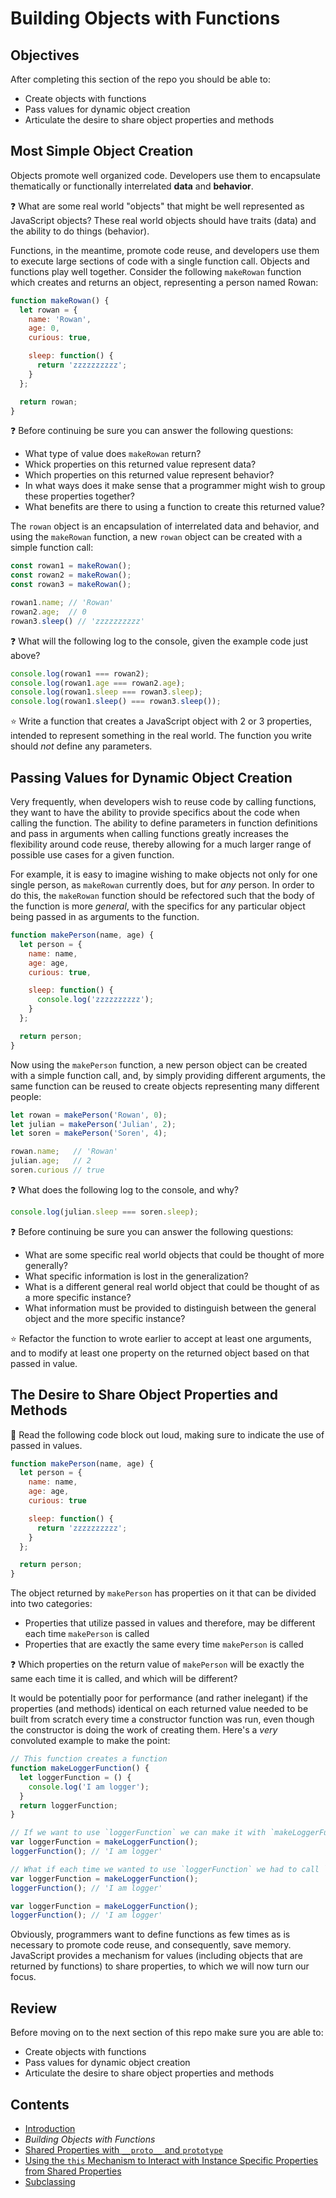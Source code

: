 # Building Objects with Functions

## Objectives

After completing this section of the repo you should be able to:

- Create objects with functions
- Pass values for dynamic object creation
- Articulate the desire to share object properties and methods

## Most Simple Object Creation

Objects promote well organized code. Developers use them to encapsulate thematically or functionally interrelated **data** and **behavior**.

:question: What are some real world "objects" that might be well represented as JavaScript objects? These real world objects should have traits (data) and the ability to do things (behavior).

Functions, in the meantime, promote code reuse, and developers use them to execute large sections of code with a single function call. Objects and functions play well together. Consider the following `makeRowan` function which creates and returns an object, representing a person named Rowan:

```javascript
function makeRowan() {
  let rowan = {
    name: 'Rowan',
    age: 0,
    curious: true,

    sleep: function() {
      return 'zzzzzzzzzz';
    }
  };

  return rowan;
}
```

:question: Before continuing be sure you can answer the following questions:

- What type of value does `makeRowan` return?
- Whick properties on this returned value represent data?
- Which properties on this returned value represent behavior?
- In what ways does it make sense that a programmer might wish to group these properties together?
- What benefits are there to using a function to create this returned value?

The `rowan` object is an encapsulation of interrelated data and behavior, and using the `makeRowan` function, a new `rowan` object can be created with a simple function call:

```javascript
const rowan1 = makeRowan();
const rowan2 = makeRowan();
const rowan3 = makeRowan();

rowan1.name; // 'Rowan'
rowan2.age;  // 0
rowan3.sleep() // 'zzzzzzzzzz'
```

:question: What will the following log to the console, given the example code just above?

```javascript
console.log(rowan1 === rowan2);
console.log(rowan1.age === rowan2.age);
console.log(rowan1.sleep === rowan3.sleep);
console.log(rowan1.sleep() === rowan3.sleep());
```

:star: Write a function that creates a JavaScript object with 2 or 3 properties, intended to represent something in the real world. The function you write should *not* define any parameters.

## Passing Values for Dynamic Object Creation

Very frequently, when developers wish to reuse code by calling functions, they want to have the ability to provide specifics about the code when calling the function. The ability to define parameters in function definitions and pass in arguments when calling functions greatly increases the flexibility around code reuse, thereby allowing for a much larger range of possible use cases for a given function.

For example, it is easy to imagine wishing to make objects not only for one single person, as `makeRowan` currently does, but for *any* person. In order to do this, the `makeRowan` function should be refectored such that the body of the function is more *general*, with the specifics for any particular object being passed in as arguments to the function.

```javascript
function makePerson(name, age) {
  let person = {
    name: name,
    age: age,
    curious: true,

    sleep: function() {
      console.log('zzzzzzzzzz');
    }
  };

  return person;
}
```

Now using the `makePerson` function, a new person object can be created with a simple function call, and, by simply providing different arguments, the same function can be reused to create objects representing many different people:

```javascript
let rowan = makePerson('Rowan', 0);
let julian = makePerson('Julian', 2);
let soren = makePerson('Soren', 4);

rowan.name;   // 'Rowan'
julian.age;   // 2
soren.curious // true
```

:question: What does the following log to the console, and why?

```javascript
console.log(julian.sleep === soren.sleep);
```

:question: Before continuing be sure you can answer the following questions:

- What are some specific real world objects that could be thought of more generally?
- What specific information is lost in the generalization?
- What is a different general real world object that could be thought of as a more specific instance?
- What information must be provided to distinguish between the general object and the more specific instance?

:star: Refactor the function to wrote earlier to accept at least one arguments, and to modify at least one property on the returned object based on that passed in value.

## The Desire to Share Object Properties and Methods

:speak_no_evil: Read the following code block out loud, making sure to indicate the use of passed in values.

```javascript
function makePerson(name, age) {
  let person = {
    name: name,
    age: age,
    curious: true

    sleep: function() {
      return 'zzzzzzzzzz';
    }
  };

  return person;
}
```

The object returned by `makePerson` has properties on it that can be divided into two categories:

- Properties that utilize passed in values and therefore, may be different each time `makePerson` is called
- Properties that are exactly the same every time `makePerson` is called

:question: Which properties on the return value of `makePerson` will be exactly the same each time it is called, and which will be different?

It would be potentially poor for performance (and rather inelegant) if the properties (and methods) identical on each returned value needed to be built from scratch every time a constructor function was run, even though the constructor is doing the work of creating them. Here's a *very* convoluted example to make the point:

```javascript
// This function creates a function
function makeLoggerFunction() {
  let loggerFunction = () {
    console.log('I am logger');
  }
  return loggerFunction;
}

// If we want to use `loggerFunction` we can make it with `makeLoggerFunction`
var loggerFunction = makeLoggerFunction();
loggerFunction(); // 'I am logger'

// What if each time we wanted to use `loggerFunction` we had to call `makeLoggerFunction` again!?
var loggerFunction = makeLoggerFunction();
loggerFunction(); // 'I am logger'

var loggerFunction = makeLoggerFunction();
loggerFunction(); // 'I am logger'
```

Obviously, programmers want to define functions as few times as is necessary to promote code reuse, and consequently, save memory. JavaScript provides a mechanism for values (including objects that are returned by functions) to share properties, to which we will now turn our focus.

## Review

Before moving on to the next section of this repo make sure you are able to:

- Create objects with functions
- Pass values for dynamic object creation
- Articulate the desire to share object properties and methods

## Contents

- [Introduction](../README.md)
- *Building Objects with Functions*
- [Shared Properties with `__proto__` and `prototype`](shared_properties.md)
- [Using the `this` Mechanism to Interact with Instance Specific Properties from Shared Properties](markdown/using_this.md)
- [Subclassing](subclassing.md)
